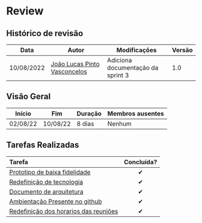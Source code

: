 # Review

## Histórico de revisão

| Data       | Autor                                        | Modificações                      | Versão |
| ---------- | -------------------------------------------- | --------------------------------- | ------ |
| 10/08/2022 | [João Lucas Pinto Vasconcelos](https://github.com/HacKairos) | Adiciona documentação da sprint 3 | 1.0    |

## Visão Geral

Início | Fim | Duração | Membros ausentes
 ------ | --- | ------- | --------
 02/08/22 | 10/08/22 | 8 dias | Nenhum

## Tarefas Realizadas

| Tarefa | Concluída? |
| :------ | :--------: |
| [Prototipo de baixa fidelidade](https://github.com/fga-eps-mds/Cebraspe-Tracker/issues/12) | ✔ |
| [Redefinição de tecnologia](https://github.com/fga-eps-mds/Cebraspe-Tracker/issues/13) | ✔ |
| [Documento de arquitetura](https://github.com/fga-eps-mds/Cebraspe-Tracker/issues/14) | ✔ |
| [Ambientação Presente no github](https://github.com/fga-eps-mds/Cebraspe-Tracker/issues/15) | ✔ |
| [Redefinição dos horarios das reuniões](https://github.com/fga-eps-mds/Cebraspe-Tracker/issues/16) | ✔ |
